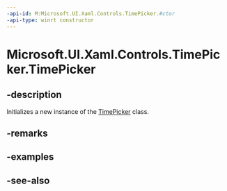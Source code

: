 ```yaml
---
-api-id: M:Microsoft.UI.Xaml.Controls.TimePicker.#ctor
-api-type: winrt constructor
---
```


<!-- Method syntax
public TimePicker()
-->

# Microsoft.UI.Xaml.Controls.TimePicker.TimePicker

## -description
Initializes a new instance of the [TimePicker](timepicker.md) class.

## -remarks

## -examples

## -see-also
